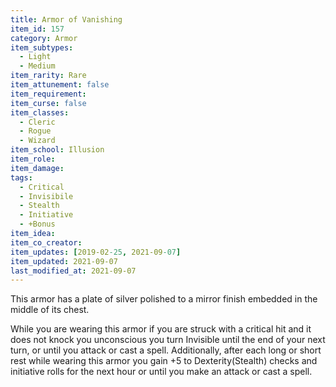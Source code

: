 ```yaml
---
title: Armor of Vanishing
item_id: 157
category: Armor
item_subtypes:
  - Light
  - Medium
item_rarity: Rare
item_attunement: false
item_requirement:
item_curse: false
item_classes:
  - Cleric
  - Rogue
  - Wizard
item_school: Illusion
item_role:
item_damage:
tags:
  - Critical
  - Invisibile
  - Stealth
  - Initiative
  - +Bonus
item_idea:
item_co_creator:
item_updates: [2019-02-25, 2021-09-07]
item_updated: 2021-09-07
last_modified_at: 2021-09-07
---
```


This armor has a plate of silver polished to a mirror finish embedded in the middle of its chest.

While you are wearing this armor if you are struck with a critical hit and it does not knock you unconscious you turn Invisible until the end of your next turn, or until you attack or cast a spell.
Additionally, after each long or short rest while wearing this armor you gain +5 to Dexterity(Stealth) checks and initiative rolls for the next hour or until you make an attack or cast a spell.
